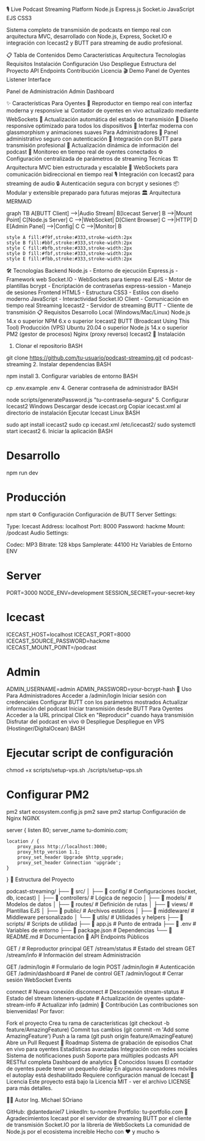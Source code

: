 🎙️ Live Podcast Streaming Platform
Node.js
Express.js
Socket.io
JavaScript
EJS
CSS3

Sistema completo de transmisión de podcasts en tiempo real con arquitectura MVC, desarrollado con Node.js, Express, Socket.IO e integración con Icecast2 y BUTT para streaming de audio profesional.

📋 Tabla de Contenidos
Demo
Características
Arquitectura
Tecnologías
Requisitos
Instalación
Configuración
Uso
Despliegue
Estructura del Proyecto
API Endpoints
Contribución
Licencia
🎬 Demo
Panel de Oyentes
Listener Interface

Panel de Administración
Admin Dashboard

✨ Características
Para Oyentes
🎵 Reproductor en tiempo real con interfaz moderna y responsive
📊 Contador de oyentes en vivo actualizado mediante WebSockets
🔄 Actualización automática del estado de transmisión
📱 Diseño responsive optimizado para todos los dispositivos
🎨 Interfaz moderna con glassmorphism y animaciones suaves
Para Administradores
🔐 Panel administrativo seguro con autenticación
📡 Integración con BUTT para transmisión profesional
📝 Actualización dinámica de información del podcast
👥 Monitoreo en tiempo real de oyentes conectados
⚙️ Configuración centralizada de parámetros de streaming
Técnicas
🏗️ Arquitectura MVC bien estructurada y escalable
🔌 WebSockets para comunicación bidireccional en tiempo real
🎙️ Integración con Icecast2 para streaming de audio
🔒 Autenticación segura con bcrypt y sesiones
📦 Modular y extensible preparado para futuras mejoras
🏛️ Arquitectura
MERMAID

graph TB
    A[BUTT Client] -->|Audio Stream| B[Icecast Server]
    B -->|Mount Point| C[Node.js Server]
    C -->|WebSocket| D[Client Browser]
    C -->|HTTP| D
    E[Admin Panel] -->|Config| C
    C -->|Monitor| B
    
    style A fill:#f9f,stroke:#333,stroke-width:2px
    style B fill:#bbf,stroke:#333,stroke-width:2px
    style C fill:#bfb,stroke:#333,stroke-width:2px
    style D fill:#fbf,stroke:#333,stroke-width:2px
    style E fill:#fbb,stroke:#333,stroke-width:2px
🛠️ Tecnologías
Backend
Node.js - Entorno de ejecución
Express.js - Framework web
Socket.IO - WebSockets para tiempo real
EJS - Motor de plantillas
bcrypt - Encriptación de contraseñas
express-session - Manejo de sesiones
Frontend
HTML5 - Estructura
CSS3 - Estilos con diseño moderno
JavaScript - Interactividad
Socket.IO Client - Comunicación en tiempo real
Streaming
Icecast2 - Servidor de streaming
BUTT - Cliente de transmisión
📋 Requisitos
Desarrollo Local (Windows/Mac/Linux)
Node.js 14.x o superior
NPM 6.x o superior
Icecast2
BUTT (Broadcast Using This Tool)
Producción (VPS)
Ubuntu 20.04 o superior
Node.js 14.x o superior
PM2 (gestor de procesos)
Nginx (proxy reverso)
Icecast2
🚀 Instalación
1. Clonar el repositorio
BASH

git clone https://github.com/tu-usuario/podcast-streaming.git
cd podcast-streaming
2. Instalar dependencias
BASH

npm install
3. Configurar variables de entorno
BASH

cp .env.example .env
4. Generar contraseña de administrador
BASH

node scripts/generatePassword.js "tu-contraseña-segura"
5. Configurar Icecast2
Windows
Descargar desde icecast.org
Copiar icecast.xml al directorio de instalación
Ejecutar Icecast
Linux
BASH

sudo apt install icecast2
sudo cp icecast.xml /etc/icecast2/
sudo systemctl start icecast2
6. Iniciar la aplicación
BASH

# Desarrollo
npm run dev

# Producción
npm start
⚙️ Configuración
Configuración de BUTT
Server Settings:

Type: Icecast
Address: localhost
Port: 8000
Password: hackme
Mount: /podcast
Audio Settings:

Codec: MP3
Bitrate: 128 kbps
Samplerate: 44100 Hz
Variables de Entorno
ENV

# Server
PORT=3000
NODE_ENV=development
SESSION_SECRET=your-secret-key

# Icecast
ICECAST_HOST=localhost
ICECAST_PORT=8000
ICECAST_SOURCE_PASSWORD=hackme
ICECAST_MOUNT_POINT=/podcast

# Admin
ADMIN_USERNAME=admin
ADMIN_PASSWORD=your-bcrypt-hash
📖 Uso
Para Administradores
Acceder a /admin/login
Iniciar sesión con credenciales
Configurar BUTT con los parámetros mostrados
Actualizar información del podcast
Iniciar transmisión desde BUTT
Para Oyentes
Acceder a la URL principal
Click en "Reproducir" cuando haya transmisión
Disfrutar del podcast en vivo
🌐 Despliegue
Despliegue en VPS (Hostinger/DigitalOcean)
BASH

# Ejecutar script de configuración
chmod +x scripts/setup-vps.sh
./scripts/setup-vps.sh

# Configurar PM2
pm2 start ecosystem.config.js
pm2 save
pm2 startup
Configuración de Nginx
NGINX

server {
    listen 80;
    server_name tu-dominio.com;

    location / {
        proxy_pass http://localhost:3000;
        proxy_http_version 1.1;
        proxy_set_header Upgrade $http_upgrade;
        proxy_set_header Connection 'upgrade';
    }
}
📁 Estructura del Proyecto

podcast-streaming/
├── 📂 src/
│   ├── 📂 config/         # Configuraciones (socket, db, icecast)
│   ├── 📂 controllers/    # Lógica de negocio
│   ├── 📂 models/         # Modelos de datos
│   ├── 📂 routes/         # Definición de rutas
│   ├── 📂 views/          # Plantillas EJS
│   ├── 📂 public/         # Archivos estáticos
│   ├── 📂 middleware/     # Middleware personalizado
│   └── 📂 utils/          # Utilidades y helpers
├── 📂 scripts/            # Scripts de utilidad
├── 📄 app.js             # Punto de entrada
├── 📄 .env               # Variables de entorno
├── 📄 package.json       # Dependencias
└── 📄 README.md          # Documentación
🔌 API Endpoints
Públicos

GET  /                    # Reproductor principal
GET  /stream/status       # Estado del stream
GET  /stream/info         # Información del stream
Administración

GET  /admin/login         # Formulario de login
POST /admin/login         # Autenticación
GET  /admin/dashboard     # Panel de control
GET  /admin/logout        # Cerrar sesión
WebSocket Events

connect                   # Nueva conexión
disconnect               # Desconexión
stream-status           # Estado del stream
listeners-update        # Actualización de oyentes
update-stream-info      # Actualizar info (admin)
🤝 Contribución
Las contribuciones son bienvenidas! Por favor:

Fork el proyecto
Crea tu rama de características (git checkout -b feature/AmazingFeature)
Commit tus cambios (git commit -m 'Add some AmazingFeature')
Push a la rama (git push origin feature/AmazingFeature)
Abre un Pull Request
📝 Roadmap
 Sistema de grabación de episodios
 Chat en vivo para oyentes
 Estadísticas avanzadas
 Integración con redes sociales
 Sistema de notificaciones push
 Soporte para múltiples podcasts
 API RESTful completa
 Dashboard de analytics
🐛 Conocidos Issues
El contador de oyentes puede tener un pequeño delay
En algunos navegadores móviles el autoplay está deshabilitado
Requiere configuración manual de Icecast
📄 Licencia
Este proyecto está bajo la Licencia MIT - ver el archivo LICENSE para más detalles.

👨‍💻 Autor
Ing. Michael SOriano

GitHub: @dantedaniel7
LinkedIn: tu-nombre
Portfolio: tu-portfolio.com
🙏 Agradecimientos
Icecast por el servidor de streaming
BUTT por el cliente de transmisión
Socket.IO por la librería de WebSockets
La comunidad de Node.js por el ecosistema increíble
Hecho con ❤️ y mucho ☕